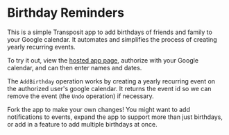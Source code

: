 # Birthday Reminders

This is a simple Transposit app to add birthdays of friends and family to your Google calendar. It automates and simplifies the process of creating yearly recurring events.

To try it out, view the [hosted app page](https://birthday-reminders-ppgv4.transposit.io/), authorize with your Google calendar, and can then enter names and dates.

The `AddBirthday` operation works by creating a yearly recurring event on the authorized user's google calendar. It returns the event id so we can remove the event (the `Undo` operation) if necessary.

Fork the app to make your own changes! You might want to add notifications to events, expand the app to support more than just birthdays, or add in a feature to add multiple birthdays at once.

